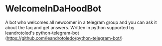 # WelcomeInDaHoodBot
A bot who welcomes all newcomer in a telegram group and you can ask it about the faq and get answers. Written in python supported by leandrotoled's python-telegram-bot (https://github.com/leandrotoledo/python-telegram-bot/)
